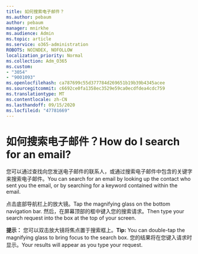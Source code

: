 ```yaml
---
title: 如何搜索电子邮件？
ms.author: pebaum
author: pebaum
manager: mnirkhe
ms.audience: Admin
ms.topic: article
ms.service: o365-administration
ROBOTS: NOINDEX, NOFOLLOW
localization_priority: Normal
ms.collection: Adm_O365
ms.custom:
- "3054"
- "9001093"
ms.openlocfilehash: ca787699c55d377784d269651b19b39b4345acee
ms.sourcegitcommit: c6692ce0fa1358ec3529e59ca0ecdfdea4cdc759
ms.translationtype: MT
ms.contentlocale: zh-CN
ms.lasthandoff: 09/15/2020
ms.locfileid: "47781669"
---
```

# <a name="how-do-i-search-for-an-email"></a><span data-ttu-id="0e835-102">如何搜索电子邮件？</span><span class="sxs-lookup"><span data-stu-id="0e835-102">How do I search for an email?</span></span>

<span data-ttu-id="0e835-103">您可以通过查找向您发送电子邮件的联系人，或通过搜索电子邮件中包含的关键字来搜索电子邮件。</span><span class="sxs-lookup"><span data-stu-id="0e835-103">You can search for an email by looking up the contact who sent you the email, or by searching for a keyword contained within the email.</span></span>

<span data-ttu-id="0e835-104">点击底部导航栏上的放大镜。</span><span class="sxs-lookup"><span data-stu-id="0e835-104">Tap the magnifying glass on the bottom navigation bar.</span></span> <span data-ttu-id="0e835-105">然后，在屏幕顶部的框中键入您的搜索请求。</span><span class="sxs-lookup"><span data-stu-id="0e835-105">Then type your search request into the box at the top of your screen.</span></span> 

<span data-ttu-id="0e835-106">**提示：** 您可以双击放大镜将焦点置于搜索框上。</span><span class="sxs-lookup"><span data-stu-id="0e835-106">**Tip:** You can double-tap the magnifying glass to bring focus to the search box.</span></span> <span data-ttu-id="0e835-107">您的结果将在您键入请求时显示。</span><span class="sxs-lookup"><span data-stu-id="0e835-107">Your results will appear as you type your request.</span></span> 
